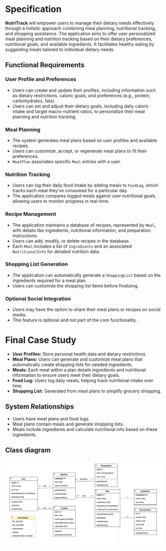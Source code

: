 # Specification

**NutriTrack** will empower users to manage their dietary needs effectively through a holistic approach combining meal planning, nutritional tracking, and shopping assistance. The application aims to offer user personalized meal planning and nutrition tracking based on their dietary preferences, nutritional goals, and available ingredients. It facilitates healthy eating by suggesting meals tailored to individual dietary needs.

## Functional Requirements

### User Profile and Preferences 
- Users can create and update their profiles, including information such as dietary restrictions, caloric goals, and preferences (e.g., protein, carbohydrates, fats). 
- Users can set and adjust their dietary goals, including daily caloric intake and target macro-nutrient ratios, to personalize their meal planning and nutrition tracking.

### Meal Planning
- The system generates meal plans based on user profiles and available recipes.
- Users can customize, accept, or regenerate meal plans to fit their preferences.
- `MealPlan` associates specific `Meal` entries with a user.

### Nutrition Tracking
- Users can log their daily food intake by adding meals to `FoodLog`, which tracks each meal they’ve consumed for a particular day.
- The application compares logged meals against user nutritional goals, allowing users to monitor progress in real-time.

### Recipe Management
- The application maintains a database of recipes, represented by `Meal`, with details like ingredients, nutritional information, and preparation instructions.
- Users can add, modify, or delete recipes in the database.
- Each `Meal` includes a list of `Ingredients` and an associated `NutritionalInfo` for detailed nutrition data.

### Shopping List Generation
- The application can automatically generate a `ShoppingList` based on the ingredients required for a meal plan.
- Users can customize the shopping list items before finalizing.

### Optional Social Integration
- Users may have the option to share their meal plans or recipes on social media.
- This feature is optional and not part of the core functionality.

# Final Case Study

- **User Profiles:** Store personal health data and dietary restrictions.
- **Meal Plans:** Users can generate and customize meal plans that automatically create shopping lists for needed ingredients.
- **Meals:** Each meal within a plan details ingredients and nutritional information to ensure users meet their dietary goals.
- **Food Log:** Users log daily meals, helping track nutritional intake over time.
- **Shopping List:** Generated from meal plans to simplify grocery shopping.

## System Relationships
- Users have meal plans and food logs.
- Meal plans contain meals and generate shopping lists.
- Meals include ingredients and calculate nutritional info based on these ingredients.

## Class diagram
![Diagram](diagram.jpg)
